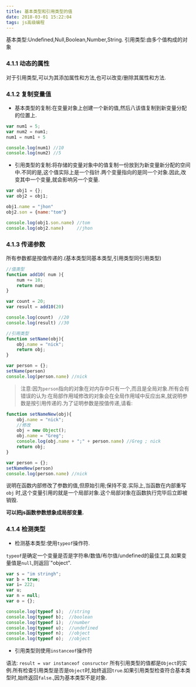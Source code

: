 ```yaml
---
title: 基本类型和引用类型的值
date: 2018-03-01 15:22:04
tags: js高级编程
---
```



基本类型:Undefined,Null,Boolean,Number,String.
引用类型:由多个值构成的对象

<!-- more -->

### 4.1.1 动态的属性

对于引用类型,可以为其添加属性和方法,也可以改变/删除其属性和方法.

### 4.1.2 复制变量值

* 基本类型的复制:在变量对象上创建一个新的值,然后八该值复制到新变量分配的位置上.

```js
var num1 = 5;
var num2 = num1;
num1 = num1 + 5

console.log(num1) //10
console.log(num2) //5
```

* 引用类型的复制:将存储的变量对象中的值复制一份放到为新变量新分配的空间中.不同的是,这个值实际上是一个指针.两个变量指向的是同一个对象.因此,改变其中一个变量,就会影响另一个变量.

```js
var obj1 = {};
var obj2 = obj1;

obj1.name = "jhon"
obj2.son = {name:"tom"}

console.log(obj1.son.name) //tom
console.log(obj2.name)     //jhon
```

### 4.1.3 传递参数

  所有参数都是按值传递的.(基本类型同基本类型,引用类型同引用类型)

```js
//值类型
function add10( num ){
    num += 10;
    return num;
}

var count = 20;
var result = add10(20)

console.log(count)  //20
console.log(result) //30

//引用类型
function setName(obj){
    obj.name = "nick";
    return obj;
}

var person = {};
setName(person)
console.log(person.name) //nick

```

  > 注意:因为`person`指向的对象在对内存中只有一个,而且是全局对象.所有会有错误的认为:在局部作用域修改的对象会在全局作用域中反应出来,就说明参数是按引用传递的.为了证明参数是按值传递,请看:

```js
function setNameNew(obj){
    obj.name = "nick";
    //修改
    obj = new Object();
    obj.name = "Greg";
    console.log(obj.name + ";" + person.name) //Greg ; nick
    return obj;
}

var person = {};
setNameNew(person)
console.log(person.name) //nick
```

说明在函数内部修改了参数的值,但原始引用;保持不变.实际上,当函数在内部重写 `obj`          时,这个变量引用的就是一个局部对象.这个局部对象在函数执行完毕后立即被销毁.

**可以把js函数参数想象成局部变量.**

### 4.1.4 检测类型

* 检测基本类型:使用`typeof`操作符.

`typeof`是确定一个变量是否是字符串/数值/布尔值/undefined的最佳工具.如果变量值是`null`,则返回`"object".

```js
var s = "im stringh";
var b = true;
var i= 222;
var u;
var n = null;
var o = {};

console.log(typeof s);  //string
console.log(typeof b);  //boolean
console.log(typeof i);  //number
console.log(typeof u);  //undefined
console.log(typeof n);  //object
console.log(typeof o);  //object
```

* 引用类型则使用`instanceof`操作符

语法: `result = var instanceof consructor`
所有引用类型的值都是`Object`的实例.所有检查引用类型是否是`Object`时,始终返回`true`.如果引用类型检查符合基本类型时,始终返回`false`.,因为基本类型不是对象.
